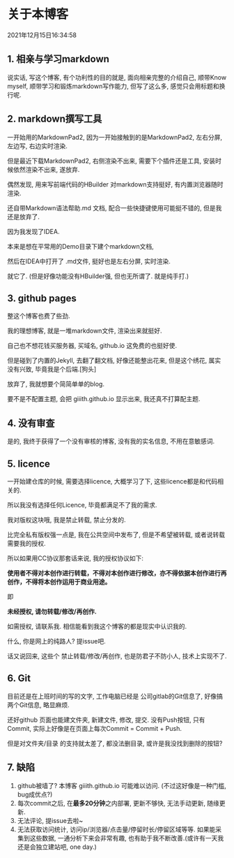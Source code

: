 # 关于本博客
2021年12月15日16:34:58

## 1. 相亲与学习markdown
说实话, 写这个博客, 有个功利性的目的就是, 面向相亲完整的介绍自己, 顺带Know myself, 顺带学习和锻炼markdown写作能力, 但写了这么多, 感觉只会用标题和换行呢.
## 2. markdown撰写工具
一开始用的MarkdownPad2, 因为一开始接触到的是MarkdownPad2, 左右分屏, 左边写, 右边实时渲染.

但是最近下载MarkdownPad2, 右侧渲染不出来, 需要下个插件还是工具, 安装时候依然渲染不出来, 遂放弃.

偶然发现, 用来写前端代码的HBuilder 对markdown支持挺好, 有内置浏览器随时渲染.

还自带Markdown语法帮助.md 文档, 配合一些快捷键使用可能挺不错的, 但是我还是放弃了.

因为我发现了IDEA.

本来是想在平常用的Demo目录下建个markdown文档,

然后在IDEA中打开了 .md文件, 挺好也是左右分屏, 实时渲染.

就它了. (但是好像功能没有HBuilder强, 但也无所谓了. 就是纯手打.)

## 3. github pages
整这个博客也费了些劲.

我的理想博客, 就是一堆markdown文件, 渲染出来就挺好.

自己也不想花钱买服务器, 买域名, github.io 这免费的也挺好使.

但是碰到了内置的Jekyll, 去翻了翻文档, 好像还能整出花来, 但是这个绣花, 属实没有兴致, 毕竟我是个后端.\[狗头\]

放弃了, 我就想要个简简单单的blog. 

要不是不配置主题, 会把 giiith.github.io 显示出来, 我还真不打算配主题.

## 4. 没有审查
是的, 我终于获得了一个没有审核的博客, 没有我的实名信息, 不用在意敏感词.

## 5. licence
一开始建仓库的时候, 需要选择licence, 大概学习了下, 这些licence都是和代码相关的.

所以我没有选择任何Licence, 毕竟都满足不了我的需求.

我对版权这块哦, 我是禁止转载, 禁止分发的. 

比完全私有版权强一点是, 我在公共空间中发布了, 但是不希望被转载, 或者说转载需要我的授权.

所以如果用CC协议那套话来说, 我的授权协议如下:

**使用者不得对本创作进行转载，不得对本创作进行修改，亦不得依据本创作进行再创作，不得将本创作运用于商业用途。**

即

**未经授权, 请勿转载/修改/再创作.**

如需授权, 请联系我. 相信能看到我这个博客的都是现实中认识我的.

什么, 你是网上的纯路人? 提issue吧. 

话又说回来, 这些个 禁止转载/修改/再创作, 也是防君子不防小人, 技术上实现不了.

## 6. Git
目前还是在上班时间的写的文字, 工作电脑已经是 公司gitlab的Git信息了, 好像搞两个Git信息, 略显麻烦.

还好github 页面也能建文件夹, 新建文件, 修改, 提交. 没有Push按钮, 只有Commit, 实际上好像是在页面上每次Commit = Commit + Push.

但是对文件夹/目录 的支持就太差了, 都没法删目录, 或许是我没找到删除的按钮?

## 7. 缺陷
1. github被墙了? 本博客 giiith.github.io 可能难以访问. (不过这好像是一种门槛, bug成优点?)
2. 每次commit之后, 在**最多20分钟**之内部署, 更新不够快, 无法手动更新, 随缘更新.
3. 无法评论, 提issue去啦~
4. 无法获取访问统计, 访问ip/浏览器/点击量/停留时长/停留区域等等. 如果能采集到这些数据, 一通分析下来会非常有趣, 也有助于我不断改善.(或许有一天我还是会独立建站吧, one day.)

